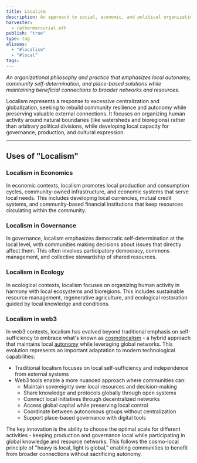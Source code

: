 ```yaml
---
title: Localism
description: An approach to social, economic, and political organization that prioritizes local autonomy, resilience, and place-based solutions while maintaining beneficial connections to wider networks
harvester:
  - rathermercurial.eth
publish: "true"
type: tag
aliases:
  - "#localism"
  - "#local"
tags:
---
```


*An organizational philosophy and practice that emphasizes local autonomy, community self-determination, and place-based solutions while maintaining beneficial connections to broader networks and resources.*

Localism represents a response to excessive centralization and globalization, seeking to rebuild community resilience and autonomy while preserving valuable external connections. It focuses on organizing human activity around natural boundaries (like watersheds and bioregions) rather than arbitrary political divisions, while developing local capacity for governance, production, and cultural expression.

---

## Uses of "Localism"

### Localism in Economics

In economic contexts, localism promotes local production and consumption cycles, community-owned infrastructure, and economic systems that serve local needs. This includes developing local currencies, mutual credit systems, and community-based financial institutions that keep resources circulating within the community.

### Localism in Governance

In governance, localism emphasizes democratic self-determination at the local level, with communities making decisions about issues that directly affect them. This often involves participatory democracy, commons management, and collective stewardship of shared resources.

### Localism in Ecology

In ecological contexts, localism focuses on organizing human activity in harmony with local ecosystems and bioregions. This includes sustainable resource management, regenerative agriculture, and ecological restoration guided by local knowledge and conditions.

### Localism in web3

In web3 contexts, localism has evolved beyond traditional emphasis on self-sufficiency to embrace what's known as [cosmolocalism](/tags/cosmolocalism.md) - a hybrid approach that maintains local [autonomy](/tags/autonomy.md) while leveraging global networks. This evolution represents an important adaptation to modern technological capabilities:

- Traditional localism focuses on local self-sufficiency and independence from external systems
- Web3 tools enable a more nuanced approach where communities can:
    - Maintain sovereignty over local resources and decision-making
    - Share knowledge and protocols globally through open systems
    - Connect local initiatives through decentralized networks
    - Access global capital while preserving local control
    - Coordinate between autonomous groups without centralization
    - Support place-based governance with digital tools

The key innovation is the ability to choose the optimal scale for different activities - keeping production and governance local while participating in global knowledge and resource networks. This follows the cosmo-local principle of "heavy is local, light is global," enabling communities to benefit from broader connections without sacrificing autonomy.